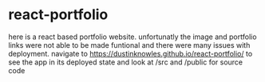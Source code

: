 # react-portfolio
here is a react based portfolio website.
unfortunatly the image and portfolio links were not able to be made funtional and there were many issues with deployment.
navigate to  https://dustinknowles.github.io/react-portfolio/ to see the app in its deployed state and look at /src and /public for source code

